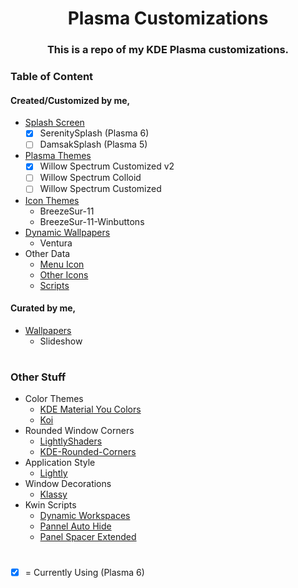 <h1 align="center"> Plasma Customizations </h1>
<h3 align="center"> This is a repo of my KDE Plasma customizations. </h3>

### Table of Content

#### Created/Customized by me,

- [Splash Screen](./.local/share/plasma/look-and-feel)
  - [x] SerenitySplash (Plasma 6)
  - [ ] DamsakSplash (Plasma 5)
- [Plasma Themes](./.local/share/plasma/desktoptheme/)
  - [x] Willow Spectrum Customized v2
  - [ ] Willow Spectrum Colloid
  - [ ] Willow Spectrum Customized
- [Icon Themes](./.local/share/icons/)
  - BreezeSur-11
  - BreezeSur-11-Winbuttons
- [Dynamic Wallpapers](./.local/share/wallpapers/)
  - Ventura
- Other Data
  - [Menu Icon](./.data/Themming/Menu-icon/)
  - [Other Icons](./.data/Themming/Other-icons/)
  - [Scripts](./.data/Themming/Scripts/)

#### Curated by me,

- [Wallpapers](./.data/Themming/Wallpapers/)
  - Slideshow

#

### Other Stuff

- Color Themes
  - [KDE Material You Colors](https://github.com/luisbocanegra/kde-material-you-colors)
  - [Koi](https://github.com/baduhai/Koi)
- Rounded Window Corners
  - [LightlyShaders](https://github.com/a-parhom/LightlyShaders)
  - [KDE-Rounded-Corners](https://github.com/matinlotfali/KDE-Rounded-Corners)
- Application Style
  - [Lightly](https://github.com/boehs/Lightly)
- Window Decorations
  - [Klassy](https://github.com/paulmcauley/klassy)
- Kwin Scripts
  - [Dynamic Workspaces](https://github.com/d86leader/dynamic_workspaces)
  - [Pannel Auto Hide](https://github.com/luisbocanegra/kwin-panel-auto-hide)
  - [Panel Spacer Extended](https://github.com/luisbocanegra/plasma-panel-spacer-extended)

#

- [X] = Currently Using (Plasma 6)
